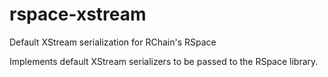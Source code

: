 # rspace-xstream
Default XStream serialization for RChain's RSpace

Implements default XStream serializers to be passed to the RSpace library.
